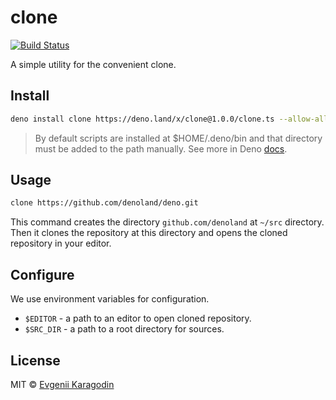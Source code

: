 # clone

[![Build Status](https://travis-ci.com/ekaragodin/clone.svg?branch=master)](https://travis-ci.com/ekaragodin/clone)

A simple utility for the convenient clone.

## Install

```bash
deno install clone https://deno.land/x/clone@1.0.0/clone.ts --allow-all
```

> By default scripts are installed at \$HOME/.deno/bin and that directory must be added to the path manually. See more in Deno [docs](https://deno.land/manual.html#installingexecutablescripts).

## Usage

```bash
clone https://github.com/denoland/deno.git
```

This command creates the directory `github.com/denoland` at `~/src` directory. Then it clones the repository at this directory and opens the cloned repository in your editor.

## Configure

We use environment variables for configuration.

- `$EDITOR` - a path to an editor to open cloned repository.
- `$SRC_DIR` - a path to a root directory for sources.

## License

MIT © [Evgenii Karagodin](https://ekaragodin.com)
